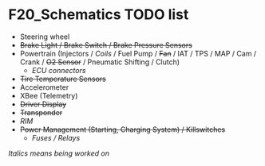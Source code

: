 # F20_Schematics TODO list

- Steering wheel
- ~~Brake Light / Brake Switch / Brake Pressure Sensors~~
- Powertrain (Injectors / _Coils_ / Fuel Pump / ~~Fan~~ / IAT / TPS / MAP / Cam / Crank / ~~O2 Sensor~~ / Pneumatic Shifting / Clutch) 
    - _ECU connectors_
- ~~Tire Temperature Sensors~~
- Accelerometer
- XBee (Telemetry)
- ~~Driver Display~~
- ~~Transponder~~
- _RIM_
- ~~Power Management (Starting, Charging System) / Killswitches~~
    - _Fuses / Relays_

_Italics means being worked on_
